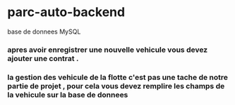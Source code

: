 # parc-auto-backend

base de donnees MySQL
### apres avoir enregistrer une nouvelle vehicule vous devez ajouter une contrat .
### la gestion des vehicule de la flotte c'est pas une tache de notre partie de projet , pour cela vous devez remplire les champs de la vehicule sur la base de donnees  
